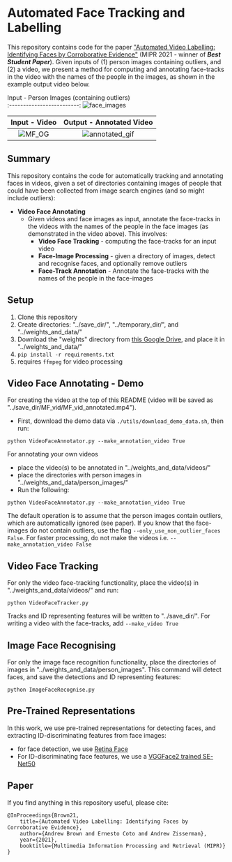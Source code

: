 # Automated Face Tracking and Labelling
This repository contains code for the paper ["Automated Video Labelling: Identifying Faces by Corroborative Evidence"](https://arxiv.org/abs/2102.05645) (MIPR 2021 - winner of **_Best Student Paper_**). Given inputs of (1) person images containing outliers, and (2) a video, we present a method for computing and annotating face-tracks in the video with the names of the people in the images, as shown in the example output video below.

Input - Person Images (containing outliers)   
:-------------------------:
![face_images](https://user-images.githubusercontent.com/44160842/177529261-2b57e30a-6af8-47c0-bba5-545bef2465dc.jpg)

Input - Video             |  Output - Annotated Video
:-------------------------:|:-------------------------:
![MF_OG](https://user-images.githubusercontent.com/44160842/177526502-509af5ce-37a6-4207-ade1-b49ca398a1b0.gif)  |  ![annotated_gif](https://user-images.githubusercontent.com/44160842/177524977-7bedc208-41dc-4253-b619-e0c8b6b9eaac.gif)

**Summary**
---
This repository contains the code for automatically tracking and annotating faces in videos, given a set of directories containing images of people that could have been collected from image search engines (and so might include outliers):

+ **Video Face Annotating**
    - Given videos and face images as input, annotate the face-tracks in the videos with the names of the people in the face images (as demonstrated in the video above). This involves: 
        * **Video Face Tracking** - computing the face-tracks for an input video
        * **Face-Image Processing** - given a directory of images, detect and recognise faces, and optionally remove outliers
        * **Face-Track Annotation** - Annotate the face-tracks with the names of the people in the face-images
    


**Setup**
---
1) Clone this repository
2) Create directories: "../save_dir/", "../temporary_dir/", and "../weights_and_data/"
3) Download the "weights" directory from [this Google Drive](https://drive.google.com/drive/folders/180Kx3DH2gvqnMKBIn7baE6vr8KeLXKWM?usp=sharing), and place it in "../weights_and_data/"
3) ```pip install -r requirements.txt```
4) requires ```ffmpeg``` for video processing

**Video Face Annotating - Demo**
---
For creating the video at the top of this README (video will be saved as "../save_dir/MF_vid/MF_vid_annotated.mp4"). 
+ First, download the demo data via ```./utils/download_demo_data.sh```, then run:
```
python VideoFaceAnnotator.py --make_annotation_video True
```

For annotating your own videos
+ place the video(s) to be annotated in "../weights_and_data/videos/"
+ place the directories with person images in "../weights_and_data/person_images/"
+ Run the following:
```
python VideoFaceAnnotator.py --make_annotation_video True
```

The default operation is to assume that the person images contain outliers, which are automatically ignored (see paper). If you know that the face-images do not contain outliers, use the flag ```--only_use_non_outlier_faces False```. For faster processing, do not make the videos i.e. ```--make_annotation_video False```

**Video Face Tracking**
---
For only the video face-tracking functionality, place the video(s) in "../weights_and_data/videos/" and run:
```
python VideoFaceTracker.py
```
Tracks and ID representing features will be written to "../save_dir/". For writing a video with the face-tracks, add ```--make_video True```

**Image Face Recognising**
---
For only the image face recognition functionality, place the directories of images in "../weights_and_data/person_images". This command will detect faces, and save the detections and ID representing features: 
```
python ImageFaceRecognise.py 
```

Pre-Trained Representations
---
In this work, we use pre-trained representations for detecting faces, and extracting ID-discriminating features from face images:
+ for face detection, we use [Retina Face](https://github.com/biubug6/Pytorch_Retinaface)
+ For ID-discriminating face features, we use a [VGGFace2 trained SE-Net50](https://github.com/ox-vgg/vgg_face2)


## Paper

If you find anything in this repository useful, please cite:
```
@InProceedings{Brown21,
    title={Automated Video Labelling: Identifying Faces by Corroborative Evidence},
    author={Andrew Brown and Ernesto Coto and Andrew Zisserman},
    year={2021},
    booktitle={Multimedia Information Processing and Retrieval (MIPR)}
}
```
